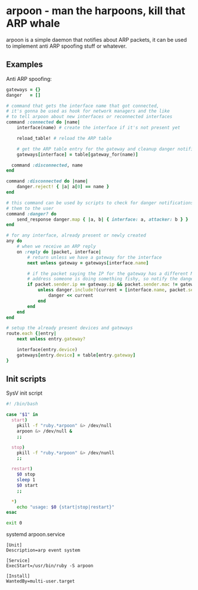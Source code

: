 arpoon - man the harpoons, kill that ARP whale
==============================================
arpoon is a simple daemon that notifies about ARP packets, it can be used to implement
anti ARP spoofing stuff or whatever.


Examples
--------

Anti ARP spoofing:

```ruby
gateways = {}
danger   = []

# command that gets the interface name that got connected,
# it's gonna be used as hook for network managers and the like
# to tell arpoon about new interfaces or reconnected interfaces
command :connected do |name|
	interface(name) # create the interface if it's not present yet

	reload_table! # reload the ARP table

	# get the ARP table entry for the gateway and cleanup danger notifications
	gateways[interface] = table[gateway_for(name)]

  command :disconnected, name
end

command :disconnected do |name|
	danger.reject! { |a| a[0] == name }
end

# this command can be used by scripts to check for danger notifications and show
# them to the user
command :danger? do
	send_response danger.map { |a, b| { interface: a, attacker: b } }
end

# for any interface, already present or newly created
any do
	# when we receive an ARP reply
	on :reply do |packet, interface|
		# return unless we have a gateway for the interface
		next unless gateway = gateways[interface.name]

		# if the packet saying the IP for the gateway has a different MAC
		# address someone is doing something fishy, so notify the danger
		if packet.sender.ip == gateway.ip && packet.sender.mac != gateway.mac
			unless danger.include?(current = [interface.name, packet.sender.mac])
				danger << current
			end
		end
	end
end

# setup the already present devices and gateways
route.each {|entry|
	next unless entry.gateway?

	interface(entry.device)
	gateways[entry.device] = table[entry.gateway]
}
```

Init scripts
------------

SysV init script

```sh
#! /bin/bash

case "$1" in
  start)
    pkill -f "ruby.*arpoon" &> /dev/null
    arpoon &> /dev/null &
    ;;

  stop)
    pkill -f "ruby.*arpoon" &> /dev/nunll
    ;;

  restart)
    $0 stop
    sleep 1
    $0 start
    ;;

  *)
    echo "usage: $0 {start|stop|restart}"
esac

exit 0
```

systemd arpoon.service

```
[Unit]
Description=arp event system

[Service]
ExecStart=/usr/bin/ruby -S arpoon

[Install]
WantedBy=multi-user.target
```
